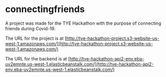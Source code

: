 # connectingfriends
A project was made for the TYE Hackathon with the purpose of connecting friends during Covid-19.

The URL for the project is at [http://tye-hackathon-project.s3-website-us-west-1.amazonaws.com/](http://tye-hackathon-project.s3-website-us-west-1.amazonaws.com/)

The URL for the backend is at [http://tye-hackathon-api2-env.eba-uv2emnte.us-west-1.elasticbeanstalk.com/](http://tye-hackathon-api2-env.eba-uv2emnte.us-west-1.elasticbeanstalk.com/)
